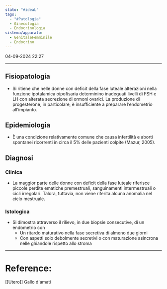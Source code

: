 ```yaml
---
stato: "#ideaL"
tags:
  - "#Patologia"
  - Ginecologia
  - Endocrinologia
sistema/apparato:
  - GenitaleFemminile
  - Endocrino
---
```

04-09-2024 22:27

--- 

## Fisiopatologia
- Si ritiene che nelle donne con deficit della fase luteale alterazioni nella funzione ipotalamica oipofisaria determinino inadeguati livelli di FSH e LH con alterata secrezione di ormoni ovarici. La produzione di progesterone, in particolare, è insufficiente a preparare l’endometrio all’impianto.

## Epidemiologia
- È una condizione relativamente comune che causa infertilità e aborti spontanei ricorrenti in circa il 5% delle pazienti colpite (Mazur, 2005).

## Diagnosi
### Clinica
- La maggior parte delle donne con deficit della fase luteale riferisce piccole perdite ematiche premestruali, sanguinamenti intermestruali o cicli irregolari. Talora, tuttavia, non viene riferita alcuna anomalia nel ciclo mestruale.
### Istologica
- Si dimostra attraverso il rilievo, in due biopsie consecutive, di un endometrio con 
	- Un ritardo maturativo nella fase secretiva di almeno due giorni 
	- Con aspetti solo debolmente secretivi o con maturazione asincrona nelle ghiandole rispetto allo stroma 



--- 
# Reference:
[[Utero]]
Gallo d'amati